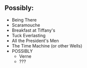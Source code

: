 
## Possibly:
- Being There
- Scaramouche
- Breakfast at Tiffany's
- Tuck Everlasting
- All the President's Men
- The Time Machine (or other Wells)
- POSSIBLY
	- Verne
	- ???